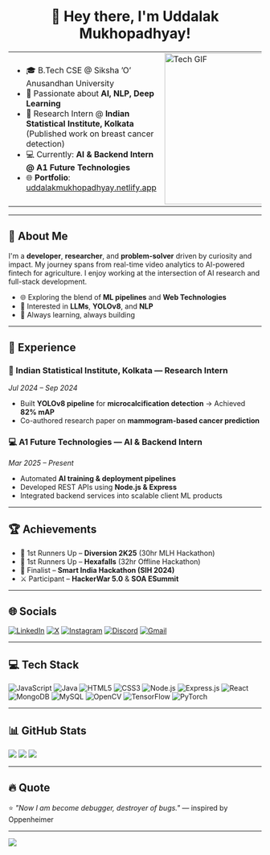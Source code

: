 <!-- GitHub Profile README: Uddalak Mukhopadhyay -->

<h1 align="center">👋 Hey there, I'm Uddalak Mukhopadhyay!</h1>

<table>
  <tr>
    <td>

- 🎓 B.Tech CSE @ Siksha ’O’ Anusandhan University  <br>
- 🤖 Passionate about <b>AI, NLP, Deep Learning</b>  <br>
- 🧠 Research Intern @ <b>Indian Statistical Institute, Kolkata</b> (Published work on breast cancer detection)  <br>
- 💻 Currently: <b>AI & Backend Intern @ A1 Future Technologies</b>  <br>
- 🌐 <b>Portfolio</b>: [uddalakmukhopadhyay.netlify.app](https://uddalakmukhopadhyay.netlify.app/)

</td>
<td>
  <img src="https://i.pinimg.com/originals/79/9e/0d/799e0d7779f6ea6c3a89885ff60c55af.gif" width="300" alt="Tech GIF" />
</td>
  </tr>
</table>



---

## 💫 About Me

I'm a **developer**, **researcher**, and **problem-solver** driven by curiosity and impact. My journey spans from real-time video analytics to AI-powered fintech for agriculture. I enjoy working at the intersection of AI research and full-stack development.

- 🌐 Exploring the blend of **ML pipelines** and **Web Technologies**
- 🧠 Interested in **LLMs**, **YOLOv8**, and **NLP**
- 🚀 Always learning, always building

---

## 💼 Experience

### 🧪 Indian Statistical Institute, Kolkata — Research Intern  
*Jul 2024 – Sep 2024*
- Built **YOLOv8 pipeline** for **microcalcification detection** → Achieved **82% mAP**
- Co-authored research paper on **mammogram-based cancer prediction**

### 💻 A1 Future Technologies — AI & Backend Intern  
*Mar 2025 – Present*
- Automated **AI training & deployment pipelines**
- Developed REST APIs using **Node.js & Express**
- Integrated backend services into scalable client ML products

---


## 🏆 Achievements

- 🥈 1st Runners Up – **Diversion 2K25** (30hr MLH Hackathon)
- 🥈 1st Runners Up – **Hexafalls** (32hr Offline Hackathon)
- 🧠 Finalist – **Smart India Hackathon (SIH 2024)**
- ⚔️ Participant – **HackerWar 5.0** & **SOA ESummit**

---

## 🌐 Socials

[![LinkedIn](https://img.shields.io/badge/LinkedIn-%230077B5.svg?style=flat-square&logo=linkedin&logoColor=white)](https://linkedin.com/in/uddalak-mukhopadhyay)
[![X](https://img.shields.io/badge/X-black.svg?style=flat-square&logo=X&logoColor=white)](https://x.com/uddalakmukherji)
[![Instagram](https://img.shields.io/badge/Instagram-%23E4405F.svg?style=flat-square&logo=instagram&logoColor=white)](https://instagram.com/uddalakmukherjee)
[![Discord](https://img.shields.io/badge/Discord-%237289DA.svg?style=flat-square&logo=discord&logoColor=white)](https://discord.gg/uddalakmukherjee)
[![Gmail](https://img.shields.io/badge/Gmail-D14836?style=flat-square&logo=gmail&logoColor=white)](mailto:uddalakmukhopadhyay@gmail.com)

---

## 💻 Tech Stack

![JavaScript](https://img.shields.io/badge/JavaScript-%23323330.svg?style=for-the-badge&logo=javascript&logoColor=F7DF1E)
![Java](https://img.shields.io/badge/Java-%23ED8B00.svg?style=for-the-badge&logo=openjdk&logoColor=white)
![HTML5](https://img.shields.io/badge/HTML5-%23E34F26.svg?style=for-the-badge&logo=html5&logoColor=white)
![CSS3](https://img.shields.io/badge/CSS3-%231572B6.svg?style=for-the-badge&logo=css3&logoColor=white)
![Node.js](https://img.shields.io/badge/Node.js-6DA55F?style=for-the-badge&logo=node.js&logoColor=white)
![Express.js](https://img.shields.io/badge/Express.js-%23404d59.svg?style=for-the-badge&logo=express&logoColor=%2361DAFB)
![React](https://img.shields.io/badge/React-%2320232a.svg?style=for-the-badge&logo=react&logoColor=61DAFB)
![MongoDB](https://img.shields.io/badge/MongoDB-%234ea94b.svg?style=for-the-badge&logo=mongodb&logoColor=white)
![MySQL](https://img.shields.io/badge/MySQL-4479A1.svg?style=for-the-badge&logo=mysql&logoColor=white)
![OpenCV](https://img.shields.io/badge/OpenCV-%23white.svg?style=for-the-badge&logo=opencv&logoColor=white)
![TensorFlow](https://img.shields.io/badge/TensorFlow-FF6F00?style=for-the-badge&logo=tensorflow&logoColor=white)
![PyTorch](https://img.shields.io/badge/PyTorch-%23EE4C2C.svg?style=for-the-badge&logo=pytorch&logoColor=white)

---

## 📊 GitHub Stats

![](https://github-readme-stats.vercel.app/api?username=uddalak2005&theme=dark&show_icons=true&hide_border=false&include_all_commits=true&count_private=true)
![](https://nirzak-streak-stats.vercel.app/?user=uddalak2005&theme=dark&hide_border=false)
![](https://github-readme-stats.vercel.app/api/top-langs/?username=uddalak2005&theme=dark&hide_border=false&layout=compact)

---

## 🔥 Quote

⭐ _"Now I am become debugger, destroyer of bugs."_ — inspired by Oppenheimer

---

[![](https://visitcount.itsvg.in/api?id=uddalak2005&icon=0&color=0)](https://visitcount.itsvg.in)
